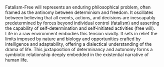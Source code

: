 
Fatalism-Free will represents an enduring philosophical problem, often framed as the antinomy between determinism and freedom. It oscillates between believing that all events, actions, and decisions are inescapably predetermined by forces beyond individual control (fatalism) and asserting the capability of self-determination and self-initiated activities (free will). Life in a raw environment embodies this tension vividly. It sets in relief the limits imposed by nature and biology and opportunities crafted by intelligence and adaptability, offering a dialectical understanding of the drama of life. This juxtaposition of determinancy and autonomy forms a symbiotic relationship deeply embedded in the existential narrative of human life.